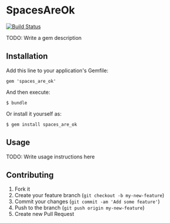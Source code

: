 # SpacesAreOk

[![Build Status](https://travis-ci.org/Kimtaro/spaces_are_ok.svg)](https://travis-ci.org/Kimtaro/spaces_are_ok)

TODO: Write a gem description

## Installation

Add this line to your application's Gemfile:

    gem 'spaces_are_ok'

And then execute:

    $ bundle

Or install it yourself as:

    $ gem install spaces_are_ok

## Usage

TODO: Write usage instructions here

## Contributing

1. Fork it
2. Create your feature branch (`git checkout -b my-new-feature`)
3. Commit your changes (`git commit -am 'Add some feature'`)
4. Push to the branch (`git push origin my-new-feature`)
5. Create new Pull Request
